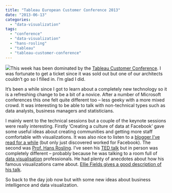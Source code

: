 ```yaml
---
title: "Tableau European Customer Conference 2013"
date: "2013-06-13"
categories: 
  - "data-visualization"
tags: 
  - "conference"
  - "data-visualization"
  - "hans-rosling"
  - "tableau"
  - "tableau-customer-conference"
---
```


[![](http://jamessnape.files.wordpress.com/2013/06/viz.png?w=300)](http://jamessnape.files.wordpress.com/2013/06/viz.png)This week has been dominated by the [Tableau Customer Conference](http://conference.tableausoftware.com/eu/2013/). I was fortunate to get a ticket since it was sold out but one of our architects couldn’t go so I filled in. I’m glad I did.

It’s been a while since I got to learn about a completely new technology so it is a refreshing change to be a bit of a novice. After a number of Microsoft conferences this one felt quite different too – less geeky with a more mixed crowd. It was interesting to be able to talk with non-technical types such as data analysts, business managers and statisticians.

I mainly went to the technical sessions but a couple of the keynote sessions were really interesting. Firstly ‘Creating a culture of data at Facebook’ gave some useful ideas about creating communities and getting more staff comfortable with visualizations. It was also nice to listen to a [blogger I’ve read for a while](http://vizwiz.blogspot.co.uk/) (but only just discovered worked for Facebook). The second was [Prof. Hans Rosling](http://en.wikipedia.org/wiki/Hans_Rosling). I’ve seen his [TED talk](http://www.ted.com/speakers/hans_rosling.html) but in person was completely different – probably because he was talking to a room full of [data visualisation](http://en.wikipedia.org/wiki/Data_visualization "Data visualization") professionals. He had plenty of anecdotes about how his famous visualizations came about. [Ellie Fields gives a good description of his talk](http://www.tableausoftware.com/about/blog/2013/6/legend-flesh-hans-rosling-keynotes-tcceu13-23677).

So back to the day job now but with some new ideas about business intelligence and data visualization.
